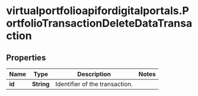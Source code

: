 # virtualportfolioapifordigitalportals.PortfolioTransactionDeleteDataTransaction

## Properties

Name | Type | Description | Notes
------------ | ------------- | ------------- | -------------
**id** | **String** | Identifier of the transaction. | 


